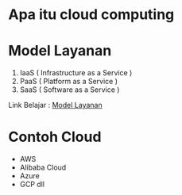 # Apa itu cloud computing 

# Model Layanan  

1. IaaS ( Infrastructure as a Service )
2. PaaS ( Platform as a Service )
3. SaaS ( Software as a Service )

Link Belajar : 
[Model Layanan](https://narin.co.id/id/article/cloud-computing-pertemuan-2-model-layanan-cloud-computing.html)

# Contoh Cloud
- AWS
- Alibaba Cloud
- Azure
- GCP
dll
